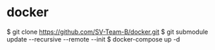 # docker
$ git clone https://github.com/SV-Team-B/docker.git
$ git submodule update --recursive --remote --init
$ docker-compose up -d

